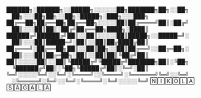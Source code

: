 
██████╗░██████╗░░█████╗░░░░░░██╗███████╗██╗░░██╗  ██╗░░░██╗██╗░░██╗░█████╗░███╗░░░███╗
██╔══██╗██╔══██╗██╔══██╗░░░░░██║██╔════╝██║░██╔╝  ██║░░░██║██║░██╔╝██╔══██╗████╗░████║
██████╔╝██████╔╝██║░░██║░░░░░██║█████╗░░█████═╝░  ██║░░░██║█████═╝░██║░░██║██╔████╔██║
██╔═══╝░██╔══██╗██║░░██║██╗░░██║██╔══╝░░██╔═██╗░  ██║░░░██║██╔═██╗░██║░░██║██║╚██╔╝██║
██║░░░░░██║░░██║╚█████╔╝╚█████╔╝███████╗██║░╚██╗  ╚██████╔╝██║░╚██╗╚█████╔╝██║░╚═╝░██║
╚═╝░░░░░╚═╝░░╚═╝░╚════╝░░╚════╝░╚══════╝╚═╝░░╚═╝  ░╚═════╝░╚═╝░░╚═╝░╚════╝░╚═╝░░░░░╚═╝
                                      🄽🄸🄺🄾🄻🄰 🅂🄰🄶🄰🄻🄰
